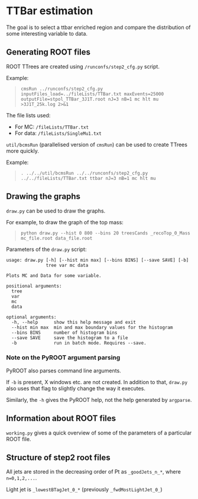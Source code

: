 TTBar estimation
================
The goal is to select a ttbar enriched region and compare
the distribution of some interesting variable to data.


Generating ROOT files
---------------------
ROOT TTrees are created using `/runconfs/step2_cfg.py` script.

Example:
> `cmsRun ../runconfs/step2_cfg.py inputFiles_load=../fileLists/TTBar.txt maxEvents=25000 outputFile=stpol_TTBar_3J1T.root nJ=3 nB=1 mc hlt mu >3J1T_25k.log 2>&1`

The file lists used:

*	For MC: `/fileLists/TTBar.txt`
*	For data: `/fileLists/SingleMu1.txt`

`util/bcmsRun` (parallelised version of `cmsRun`) can be used to create
TTrees more quickly.

Example:
> `. ../../util/bcmsRun ../../runconfs/step2_cfg.py ../../fileLists/TTBar.txt ttbar nJ=3 nB=1 mc hlt mu`

Drawing the graphs
------------------
`draw.py` can be used to draw the graphs.

For example, to draw the graph of the top mass:
> `python draw.py --hist 0 800 --bins 20 treesCands _recoTop_0_Mass mc_file.root data_file.root`

Parameters of the `draw.py` script:

	usage: draw.py [-h] [--hist min max] [--bins BINS] [--save SAVE] [-b]
				   tree var mc data

	Plots MC and Data for some variable.

	positional arguments:
	  tree
	  var
	  mc
	  data

	optional arguments:
	  -h, --help      show this help message and exit
	  --hist min max  min and max boundary values for the histogram
	  --bins BINS     number of histogram bins
	  --save SAVE     save the histogram to a file
	  -b              run in batch mode. Requires --save.

### Note on the PyROOT argument parsing ###
PyROOT also parses command line arguments.

If `-b` is present, X windows etc. are not created.
In addition to that, `draw.py` also uses that flag to slightly change
the way it executes.

Similarly, the `-h` gives the PyROOT help, not the help generated
by `argparse`.



Information about ROOT files
----------------------------
`working.py` gives a quick overview of some of the parameters of
a particular ROOT file.


Structure of step2 root files
-----------------------------
All jets are stored in the decreasing order of Pt as
`_goodJets_n_*`, where `n=0,1,2,...`.

Light jet is `_lowestBTagJet_0_*` (previously `_fwdMostLightJet_0_`)
